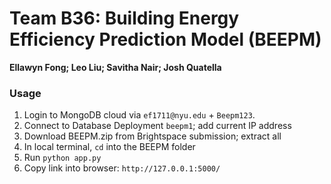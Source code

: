 # Team B36: Building Energy Efficiency Prediction Model (BEEPM)

**Ellawyn Fong; Leo Liu; Savitha Nair; Josh Quatella**

### Usage

1) Login to MongoDB cloud via `ef1711@nyu.edu` + `Beepm123`.
2) Connect to Database Deployment `beepm1`; add current IP address
3) Download BEEPM.zip from Brightspace submission; extract all
4) In local terminal, `cd` into the BEEPM folder
5) Run `python app.py`
6) Copy link into browser: `http://127.0.0.1:5000/`
